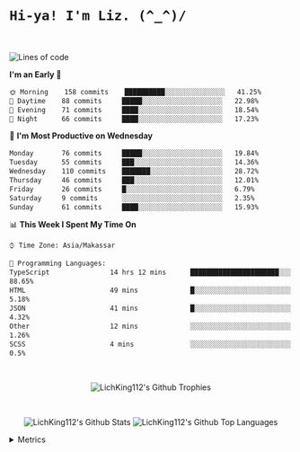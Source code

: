 
# `Hi-ya! I'm Liz. (^_^)/ `

<br>

<!--START_SECTION:waka-->
![Lines of code](https://img.shields.io/badge/From%20Hello%20World%20I%27ve%20Written-12297%20lines%20of%20code-blue)

**I'm an Early 🐤** 

```text
🌞 Morning    158 commits    ██████████░░░░░░░░░░░░░░░   41.25% 
🌆 Daytime    88 commits     █████░░░░░░░░░░░░░░░░░░░░   22.98% 
🌃 Evening    71 commits     ████░░░░░░░░░░░░░░░░░░░░░   18.54% 
🌙 Night      66 commits     ████░░░░░░░░░░░░░░░░░░░░░   17.23%

```
📅 **I'm Most Productive on Wednesday** 

```text
Monday       76 commits     █████░░░░░░░░░░░░░░░░░░░░   19.84% 
Tuesday      55 commits     ███░░░░░░░░░░░░░░░░░░░░░░   14.36% 
Wednesday    110 commits    ███████░░░░░░░░░░░░░░░░░░   28.72% 
Thursday     46 commits     ███░░░░░░░░░░░░░░░░░░░░░░   12.01% 
Friday       26 commits     █░░░░░░░░░░░░░░░░░░░░░░░░   6.79% 
Saturday     9 commits      ░░░░░░░░░░░░░░░░░░░░░░░░░   2.35% 
Sunday       61 commits     ████░░░░░░░░░░░░░░░░░░░░░   15.93%

```


📊 **This Week I Spent My Time On** 

```text
⌚︎ Time Zone: Asia/Makassar

💬 Programming Languages: 
TypeScript               14 hrs 12 mins      ██████████████████████░░░   88.65% 
HTML                     49 mins             █░░░░░░░░░░░░░░░░░░░░░░░░   5.18% 
JSON                     41 mins             █░░░░░░░░░░░░░░░░░░░░░░░░   4.32% 
Other                    12 mins             ░░░░░░░░░░░░░░░░░░░░░░░░░   1.26% 
SCSS                     4 mins              ░░░░░░░░░░░░░░░░░░░░░░░░░   0.5%

```


<!--END_SECTION:waka-->

<br>

  <p align="center">
    <img alt="LichKing112's Github Trophies" src="https://github-profile-trophy.vercel.app/?username=LichKing112&theme=onedark" />
  </p>
  
 <br>
 <p align="center">
    <img alt="LichKing112's Github Stats" src="https://github-readme-stats.vercel.app/api?username=lichking112&theme=gotham&show_icons=true" />
    <img alt="LichKing112's Github Top Languages" src="https://github-readme-stats.vercel.app/api/top-langs/?username=lichking112&theme=gotham&layout=compact" />
  </p>


<details>
  <summary>Metrics</summary>
  <br>
  <p align="center">
    <img alt="LichKing112's Github Metrics" src="https://github.com/LichKing112/LichKing112/blob/master/github-metrics.svg" />
  </p>
</details>


